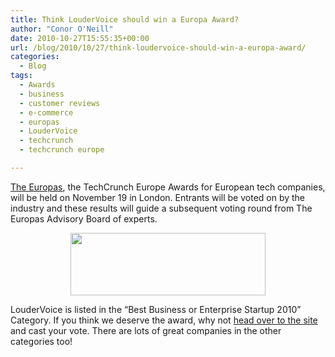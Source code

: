 ```yaml
---
title: Think LouderVoice should win a Europa Award?
author: "Conor O'Neill"
date: 2010-10-27T15:55:35+00:00
url: /blog/2010/10/27/think-loudervoice-should-win-a-europa-award/
categories:
  - Blog
tags:
  - Awards
  - business
  - customer reviews
  - e-commerce
  - europas
  - LouderVoice
  - techcrunch
  - techcrunch europe

---
```

[The Europas][1], the TechCrunch Europe Awards for European tech companies, will be held on November 19 in London. Entrants will be voted on by the industry and these results will guide a subsequent voting round from The Europas Advisory Board of experts.

<p style="text-align: center;">
  <a href="http://eu.techcrunch.com/2010/10/21/vote-in-theeuropas-%E2%80%93-the-techcrunch-europe-awards-2010/"><img class="size-full wp-image-1815  aligncenter" title="Techcrunch Europas" src="http://www.loudervoice.com/wp-content/uploads/2010/10/27/think-loudervoice-should-win-a-europa-award/tc_europas82.jpg" alt="" width="312" height="100" srcset="http://127.0.0.1.nip.io/wp-content/uploads/2010/10/27/think-loudervoice-should-win-a-europa-award/tc_europas82.jpg 312w, http://127.0.0.1.nip.io/wp-content/uploads/2010/10/27/think-loudervoice-should-win-a-europa-award/tc_europas82-300x96.jpg 300w" sizes="(max-width: 312px) 100vw, 312px" /></a>
</p>

LouderVoice is listed in the &#8220;Best Business or Enterprise Startup 2010&#8221; Category. If you think we deserve the award, why not [head over to the site][2] and cast your vote. There are lots of great companies in the other categories too!

 [1]: http://eu.techcrunch.com/2010/10/21/vote-in-theeuropas-%E2%80%93-the-techcrunch-europe-awards-2010/
 [2]: http://eu.techcrunch.com/2010/10/21/vote-in-theeuropas-%E2%80%93-best-business-or-enterprise-startup-2010/